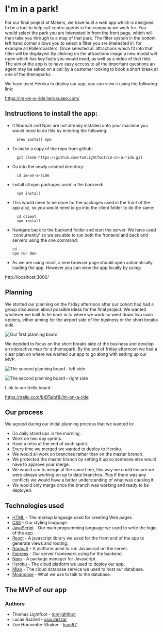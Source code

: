 # I'm in a park!


For our final project at Makers, we have built a web app which is designed to be a tool to help call centre agents in the company we work for. You would select the park you are interested in from the front page, which will then take you through to a map of that park. The filter system in the bottom left hand corner allows you to select a filter you are interested in, for example all Rollercoasters. Once selected all attractions which fit into that filter will be displayed. By clicking on the attractions image a new modal will open which has key facts you would need, as well as a video of that ride. The aim of the app is to have easy access to all the important questions an agent may be asked on a call by a customer looking to book a short break at one of the themeparks.

We have used Heroku to deploy our app, you can view it using the following link:

https://im-on-a-ride.herokuapp.com/


## Instructions to install the app:

* If NodeJS and Npm are not already installed onto your machine you would need to do this by entering the following:

        brew install npm

* To make a copy of the repo from github:

        git clone https://github.com/tomlightfoot/im-on-a-ride.git

* Go into the newly created directory:

        cd im-on-a-ride

* Install all npm packages used in the backend:

        npm install

* This would need to be done for the packages used in the front of the app also, so you would need to go into the client folder to do the same:

        cd client
        npm install

* Navigate back to the backend folder and start the server. We have used 'concurrently' so we are able to run both the frontend and back end servers using the one command:

      cd ..
      npm run dev

* As we are using react, a new browser page should open automatically loading the app. However you can view the app locally by using:

http://localhost:3000/


## Planning

We started our planning on the friday afternoon after our cohort had had a group discussion about possible ideas for the final project. We wanted whatever we built to tie back in to where we work so went down two main options, either aiming for the airport side of the business or the short breaks side.  


![Our first planning board](https://i346.photobucket.com/albums/p401/kapoochi9090/Image%20from%20iOS_zpsbhvcsvol.jpg)


We decided to focus on the short breaks side of the business and develop an interactive map for a themepark. By the end of friday afternoon we had a clear plan on where we wanted our app to go along with setting up our MVP.


![The second planning board - left side](http://i346.photobucket.com/albums/p401/kapoochi9090/Image%20from%20iOS%201_zpswu7cuxpe.jpg)


![The second planning board - right side](http://i346.photobucket.com/albums/p401/kapoochi9090/Image%20from%20iOS%202_zpsvnbebb90.jpg)


Link to our trello board :

https://trello.com/b/BTajbf8i/im-on-a-ride


## Our process

We agreed during our initial planning process that we wanted to:
* Do daily stand ups in the morning.
* Work on two day sprints.
* Have a retro at the end of each sprint.
* Every time we merged we wanted to deploy to Heroku.
* We would all work on branches rather than on the master branch.
* We protected the master branch by setting it up so someone else would have to approve your merge.
* We would aim to merge at the same time, this way we could ensure we were always working on up to date branches. Plus if there was any conflicts we would have a better understanding of what was causing it.
* We would only merge once the branch was working and ready to be deployed.


## Technologies used

* [HTML](https://html.com/) - The markup language used for creating Web pages.
* [CSS](https://developer.mozilla.org/en-US/docs/Web/CSS) - Our styling language.
* [JavaScript](https://www.javascript.com/) - Our main programming language we used to write the logic of the app.
* [React](https://reactjs.org/) - A javascript library we used for the front end of the app to generate views and routing.
* [NodeJS](https://nodejs.org/en/) - A platform used to run Javascript on the server.
* [Express](https://expressjs.com/) - Our server framework using for the backend.
* [Npm](https://www.npmjs.com/) - A package manager for Javascript.
* [Heroku](https://www.heroku.com/) - The cloud platform we used to deploy our app.
* [Mlab](https://mlab.com) - The cloud database service we used to host our database. 
* [Mognoose](https://mongoosejs.com/) - What we use to talk to the database.


## The MVP of our app  

### Authors

* Thomas Lightfoot - [tomlightfoot](https://github.com/tomlightfoot)
* Lucas Razzell - [sacullezzar](https://github.com/sacullezzar)
* Zoe Hurcombe-Straker - [hurc87](https://github.com/hurc87)
